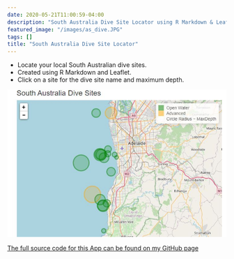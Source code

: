 ```yaml
---
date: 2020-05-21T11:00:59-04:00
description: "South Australia Dive Site Locator using R Markdown & Leaflet"
featured_image: "/images/as_dive.JPG"
tags: []
title: "South Australia Dive Site Locator"
---
```


* Locate your local South Australian dive sites.
* Created using R Markdown and Leaflet.
* Click on a site for the dive site name and maximum depth.

[![](/images/as_dive.JPG)](https://eamoned.github.io/R-Markdown-and-Leaflet-Assignment/)

[The full source code for this App can be found on my GitHub page](https://github.com/Eamoned/R-Markdown-and-Leaflet-Assignment)



